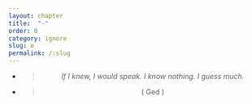 ```yaml
---
layout: chapter
title:  "-"
order: 0
category: ignore
slug: o
permalink: /:slug
---
```


- > *If I knew, I would speak.*
*I know nothing. I guess much.*
- > ( Ged )

<style>
  p {
    text-align:center;
  }
</style>
